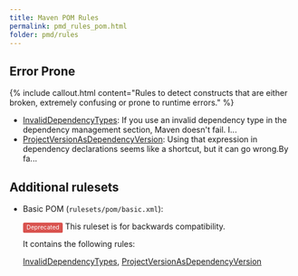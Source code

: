 ```yaml
---
title: Maven POM Rules
permalink: pmd_rules_pom.html
folder: pmd/rules
---
```

## Error Prone

{% include callout.html content="Rules to detect constructs that are either broken, extremely confusing or prone to runtime errors." %}

*   [InvalidDependencyTypes](pmd_rules_pom_errorprone.html#invaliddependencytypes): If you use an invalid dependency type in the dependency management section, Maven doesn't fail. I...
*   [ProjectVersionAsDependencyVersion](pmd_rules_pom_errorprone.html#projectversionasdependencyversion): Using that expression in dependency declarations seems like a shortcut, but it can go wrong.By fa...

## Additional rulesets

*   Basic POM (`rulesets/pom/basic.xml`):

    <span style="border-radius: 0.25em; color: #fff; padding: 0.2em 0.6em 0.3em; display: inline; background-color: #d9534f; font-size: 75%;">Deprecated</span>  This ruleset is for backwards compatibility.

    It contains the following rules:

    [InvalidDependencyTypes](pmd_rules_pom_errorprone.html#invaliddependencytypes), [ProjectVersionAsDependencyVersion](pmd_rules_pom_errorprone.html#projectversionasdependencyversion)


